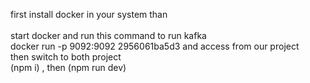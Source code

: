 first install docker in your system than  
<br>
start docker and run this command to run kafka
<br>
docker run -p 9092:9092 2956061ba5d3 and access from our project
<br>
then switch to both project 
<br>
(npm i) , then (npm run dev)
